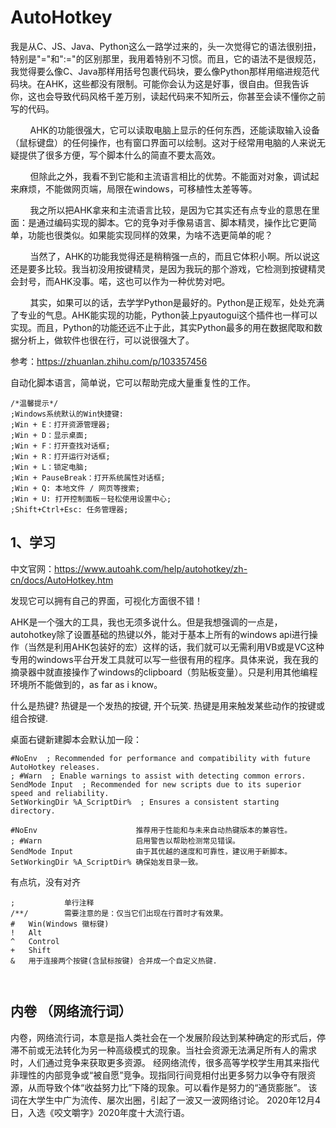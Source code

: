 # AutoHotkey
我是从C、JS、Java、Python这么一路学过来的，头一次觉得它的语法很别扭，特别是"="和":="的区别那里，我用着特别不习惯。而且，它的语法不是很规范，我觉得要么像C、Java那样用括号包裹代码块，要么像Python那样用缩进规范代码块。在AHK，这些都没有限制。可能你会认为这是好事，很自由。但我告诉你，这也会导致代码风格千差万别，读起代码来不知所云，你甚至会读不懂你之前写的代码。

        AHK的功能很强大，它可以读取电脑上显示的任何东西，还能读取输入设备（鼠标键盘）的任何操作，也有窗口界面可以绘制。这对于经常用电脑的人来说无疑提供了很多方便，写个脚本什么的简直不要太高效。

        但除此之外，我看不到它能和主流语言相比的优势。不能面对对象，调试起来麻烦，不能做网页端，局限在windows，可移植性太差等等。

        我之所以把AHK拿来和主流语言比较，是因为它其实还有点专业的意思在里面：是通过编码实现的脚本。它的竞争对手像易语言、脚本精灵，操作比它更简单，功能也很类似。如果能实现同样的效果，为啥不选更简单的呢？

        当然了，AHK的功能我觉得还是稍稍强一点的，而且它体积小啊。所以说这还是要多比较。我当初没用按键精灵，是因为我玩的那个游戏，它检测到按键精灵会封号，而AHK没事。喏，这也可以作为一种优势对吧。

        其实，如果可以的话，去学学Python是最好的。Python是正规军，处处充满了专业的气息。AHK能实现的功能，Python装上pyautogui这个插件也一样可以实现。而且，Python的功能还远不止于此，其实Python最多的用在数据爬取和数据分析上，做软件也很在行，可以说很强大了。


参考：https://zhuanlan.zhihu.com/p/103357456


自动化脚本语言，简单说，它可以帮助完成大量重复性的工作。

```
/*温馨提示*/
;Windows系统默认的Win快捷键:
;Win + E：打开资源管理器;
;Win + D：显示桌面;
;Win + F：打开查找对话框;
;Win + R：打开运行对话框;
;Win + L：锁定电脑;
;Win + PauseBreak：打开系统属性对话框;
;Win + Q: 本地文件 / 网页等搜索;
;Win + U: 打开控制面板－轻松使用设置中心;
;Shift+Ctrl+Esc: 任务管理器;
```

## 1、学习
中文官网：https://www.autoahk.com/help/autohotkey/zh-cn/docs/AutoHotkey.htm

发现它可以拥有自己的界面，可视化方面很不错！

AHK是一个强大的工具，我也无须多说什么。但是我想强调的一点是，autohotkey除了设置基础的热键以外，能对于基本上所有的windows api进行操作（当然是利用AHK包装好的宏）这样的话，我们就可以无需利用VB或是VC这种专用的windows平台开发工具就可以写一些很有用的程序。具体来说，我在我的摘录器中就直接操作了windows的clipboard（剪贴板变量）。只是利用其他编程环境所不能做到的，as far as i know。

什么是热键? 热键是一个发热的按键, 开个玩笑. 热键是用来触发某些动作的按键或组合按键.

桌面右键新建脚本会默认加一段：
```
#NoEnv  ; Recommended for performance and compatibility with future AutoHotkey releases.
; #Warn  ; Enable warnings to assist with detecting common errors.
SendMode Input  ; Recommended for new scripts due to its superior speed and reliability.
SetWorkingDir %A_ScriptDir%  ; Ensures a consistent starting directory.

#NoEnv						推荐用于性能和与未来自动热键版本的兼容性。
; #Warn						启用警告以帮助检测常见错误。
SendMode Input				由于其优越的速度和可靠性，建议用于新脚本。
SetWorkingDir %A_ScriptDir%	确保始发目录一致。
```
有点坑，没有对齐





```
;			单行注释
/**/       	需要注意的是：仅当它们出现在行首时才有效果。
#	Win(Windows 徽标键)
!	Alt
^	Control
+	Shift
&	用于连接两个按键(含鼠标按键) 合并成一个自定义热键.



```

## 内卷 （网络流行词）
内卷，网络流行词，本意是指人类社会在一个发展阶段达到某种确定的形式后，停滞不前或无法转化为另一种高级模式的现象。当社会资源无法满足所有人的需求时，人们通过竞争来获取更多资源。
经网络流传，很多高等学校学生用其来指代非理性的内部竞争或“被自愿”竞争。现指同行间竞相付出更多努力以争夺有限资源，从而导致个体“收益努力比”下降的现象。可以看作是努力的“通货膨胀”。 
该词在大学生中广为流传、屡次出圈，引起了一波又一波网络讨论。
2020年12月4日，入选《咬文嚼字》2020年度十大流行语。